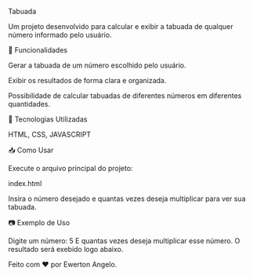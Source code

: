 Tabuada



Um projeto desenvolvido para calcular e exibir a tabuada de qualquer número informado pelo usuário.

📌 Funcionalidades

Gerar a tabuada de um número escolhido pelo usuário.

Exibir os resultados de forma clara e organizada.

Possibilidade de calcular tabuadas de diferentes números em diferentes quantidades.

🚀 Tecnologias Utilizadas

HTML, CSS, JAVASCRIPT

📥 Como Usar

Execute o arquivo principal do projeto:

index.html

Insira o número desejado e quantas vezes deseja multiplicar para ver sua tabuada.

📷 Exemplo de Uso

Digite um número: 5
E quantas vezes deseja multiplicar esse número.
O resultado será exebido logo abaixo.


Feito com ❤️ por Ewerton Angelo.

